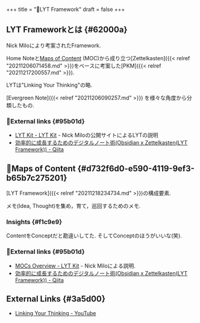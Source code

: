 +++
title = "📝LYT Framework"
draft = false
+++

## LYT Frameworkとは {#62000a}

Nick Miloにより考案されたFramework.

Home Noteと[Maps of Content](#d732f6d0-e590-4119-9ef3-b65b7c275201) (MOC)から成り立つ[Zettelkasten]({{< relref "20211206071458.md" >}})をベースに考案した[PKM]({{< relref "20211217200557.md" >}}).

LYTは"Linking Your Thinking"の略.

[Evergreen Note]({{< relref "20211206090257.md" >}}) を様々な角度から分類したもの.


### 🔗External links {#95b01d}

-   [LYT Kit - LYT Kit](https://notes.linkingyourthinking.com/Umami/LYT+Kit) - Nick Miloの公開サイトによるLYTの説明
-   [効率的に成長するためのデジタルノート術(Obsidian x Zettelkasten(LYT Framework)) - Qiita](https://qiita.com/YUM_3/items/a5ad1aa45f7463ee4218#lyt-framework)


## 📝Maps of Content {#d732f6d0-e590-4119-9ef3-b65b7c275201}

[LYT Framework]({{< relref "20211218234734.md" >}})の構成要素.

メモ(Idea, Thought)を集め，育て，巡回するためのメモ.


### Insights {#f1c9e9}

ContentをConceptだと勘違いしてた. そしてConceptのほうがいいな(笑).


### 🔗External links {#95b01d}

-   [MOCs Overview - LYT Kit](https://notes.linkingyourthinking.com/Umami/MOCs+Overview) - Nick Miloによる説明.
-   [効率的に成長するためのデジタルノート術(Obsidian x Zettelkasten(LYT Framework)) - Qiita](https://qiita.com/YUM_3/items/a5ad1aa45f7463ee4218#lyt-framework)


## External Links {#3a5d00}

-   [Linking Your Thinking - YouTube](https://www.youtube.com/channel/UC85D7ERwhke7wVqskV_DZUA/featured)
